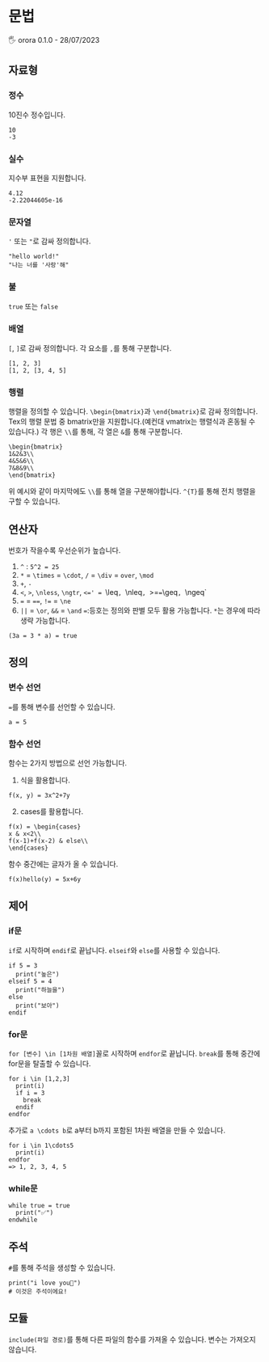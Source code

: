 # 문법
🖐️ orora 0.1.0 - 28/07/2023

## 자료형
### 정수
10진수 정수입니다.
```
10
-3
```

### 실수
지수부 표현을 지원합니다.
```
4.12
-2.22044605e-16
```

### 문자열
``'`` 또는 ``"``로 감싸 정의합니다.
```
"hello world!"
"나는 너를 '사랑'해"
```

### 불
```true``` 또는 ```false```

### 배열
```[```, ```]```로  감싸 정의합니다. 각 요소를 ```,```를 통해 구분합니다.
```
[1, 2, 3]
[1, 2, [3, 4, 5]
```

### 행렬
행렬을 정의할 수 있습니다. ```\begin{bmatrix}```과 ```\end{bmatrix}```로 감싸 정의합니다. 
Tex의 행렬 문법 중 bmatrix만을 지원합니다.(예컨대 vmatrix는 행렬식과 혼동될 수 있습니다.) 
각 행은 ```\\```를 통해, 각 열은 ```&```를 통해 구분합니다.
```
\begin{bmatrix}
1&2&3\\
4&5&6\\
7&8&9\\
\end{bmatrix}
```
위 예시와 같이 마지막에도 ```\\```를 통해 열을 구분해야합니다.
```^{T}```를 통해 전치 행렬을 구할 수 있습니다.

## 연산자
번호가 작을수록 우선순위가 높습니다.
1. ```^``` : ```5^2 = 25```
2. `*` = `\times` = `\cdot`, `/` = `\div` = `over`, `\mod`
3. `+`, `-`
4. `<`, `>`, `\nless`, `\ngtr`, `<=' = `\leq`, `\nleq`, `>=` = `\geq`, `\ngeq`
5. `=` = `==`, `!=` = `\ne`
6. `||` = `\or`, `&&` = `\and`
`=`:등호는 정의와 판별 모두 활용 가능합니다.
`*`는 경우에 따라 생략 가능합니다.
```
(3a = 3 * a) = true
```

## 정의
### 변수 선언
`=`를 통해 변수를 선언할 수 있습니다.
```
a = 5
```

### 함수 선언
함수는 2가지 방법으로 선언 가능합니다.
1. 식을 활용합니다.
```
f(x, y) = 3x^2+7y
```
2. cases를 활용합니다.
```
f(x) = \begin{cases}
x & x<2\\
f(x-1)+f(x-2) & else\\
\end{cases}
```


함수 중간에는 글자가 올 수 있습니다. 
```
f(x)hello(y) = 5x+6y
```

## 제어

### if문
`if`로 시작하며 `endif`로 끝납니다. `elseif`와 `else`를 사용할 수 있습니다.
```
if 5 = 3
  print("높은")
elseif 5 = 4
  print("하늘을")
else
  print("보아")
endif
```

### for문
`for [변수] \in [1차원 배열]`꼴로 시작하며 `endfor`로 끝납니다. `break`를 통해 중간에 for문을 탈출할 수 있습니다.
```
for i \in [1,2,3]
  print(i)
  if i = 3
    break
  endif
endfor
```
추가로 `a \cdots b`로 a부터 b까지 포함된 1차원 배열을 만들 수 있습니다.

```
for i \in 1\cdots5
  print(i)
endfor
=> 1, 2, 3, 4, 5
```

### while문
```
while true = true
  print("✅")
endwhile
```

## 주석
`#`를 통해 주석을 생성할 수 있습니다.
```
print("i love you💜")
# 이것은 주석이에요!
```

## 모듈
`include(파일 경로)`를 통해 다른 파일의 함수를 가져올 수 있습니다. 변수는 가져오지 않습니다.
